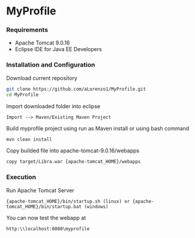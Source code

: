 # MyProfile

### Requirements
  - Apache Tomcat 9.0.16
  - Eclipse IDE for Java EE Developers 

### Installation and Configuration
Download current repository 
```bash
git clone https://github.com/aLorenzo1/MyProfile.git
cd MyProfile
```

Import downloaded folder into eclipse 
```
Import --> Maven/Existing Maven Project
```

Build myprofile project using run as Maven install or using bash command
```bash
mvn clean install
```
Copy builded file into apache-tomcat-9.0.16/webapps
```bash
copy target/Libra.war {apache-tomcat_HOME}/webapps
```

### Execution
Run Apache Tomcat Server
```
{apache-tomcat_HOME}/bin/startup.sh (linux) or {apache-tomcat_HOME}/bin/startup.bat (windows)
```
You can now test the webapp at 
```
http:\\localhost:8080\myprofile

